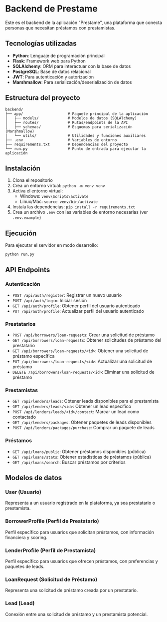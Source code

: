 # Backend de Prestame

Este es el backend de la aplicación "Prestame", una plataforma que conecta personas que necesitan préstamos con prestamistas.

## Tecnologías utilizadas

- **Python**: Lenguaje de programación principal
- **Flask**: Framework web para Python
- **SQLAlchemy**: ORM para interactuar con la base de datos
- **PostgreSQL**: Base de datos relacional
- **JWT**: Para autenticación y autorización
- **Marshmallow**: Para serialización/deserialización de datos

## Estructura del proyecto

```
backend/
├── app/                    # Paquete principal de la aplicación
│   ├── models/             # Modelos de datos (SQLAlchemy)
│   ├── routes/             # Rutas/endpoints de la API
│   ├── schemas/            # Esquemas para serialización (Marshmallow)
│   └── utils/              # Utilidades y funciones auxiliares
├── .env                    # Variables de entorno
├── requirements.txt        # Dependencias del proyecto
└── run.py                  # Punto de entrada para ejecutar la aplicación
```

## Instalación

1. Clona el repositorio
2. Crea un entorno virtual: `python -m venv venv`
3. Activa el entorno virtual:
   - Windows: `venv\Scripts\activate`
   - Linux/Mac: `source venv/bin/activate`
4. Instala las dependencias: `pip install -r requirements.txt`
5. Crea un archivo `.env` con las variables de entorno necesarias (ver `.env.example`)

## Ejecución

Para ejecutar el servidor en modo desarrollo:

```bash
python run.py
```

## API Endpoints

### Autenticación

- `POST /api/auth/register`: Registrar un nuevo usuario
- `POST /api/auth/login`: Iniciar sesión
- `GET /api/auth/profile`: Obtener perfil del usuario autenticado
- `PUT /api/auth/profile`: Actualizar perfil del usuario autenticado

### Prestatarios

- `POST /api/borrowers/loan-requests`: Crear una solicitud de préstamo
- `GET /api/borrowers/loan-requests`: Obtener solicitudes de préstamo del prestatario
- `GET /api/borrowers/loan-requests/<id>`: Obtener una solicitud de préstamo específica
- `PUT /api/borrowers/loan-requests/<id>`: Actualizar una solicitud de préstamo
- `DELETE /api/borrowers/loan-requests/<id>`: Eliminar una solicitud de préstamo

### Prestamistas

- `GET /api/lenders/leads`: Obtener leads disponibles para el prestamista
- `GET /api/lenders/leads/<id>`: Obtener un lead específico
- `POST /api/lenders/leads/<id>/contact`: Marcar un lead como contactado
- `GET /api/lenders/packages`: Obtener paquetes de leads disponibles
- `POST /api/lenders/packages/purchase`: Comprar un paquete de leads

### Préstamos

- `GET /api/loans/public`: Obtener préstamos disponibles (pública)
- `GET /api/loans/stats`: Obtener estadísticas de préstamos (pública)
- `GET /api/loans/search`: Buscar préstamos por criterios

## Modelos de datos

### User (Usuario)

Representa a un usuario registrado en la plataforma, ya sea prestatario o prestamista.

### BorrowerProfile (Perfil de Prestatario)

Perfil específico para usuarios que solicitan préstamos, con información financiera y scoring.

### LenderProfile (Perfil de Prestamista)

Perfil específico para usuarios que ofrecen préstamos, con preferencias y paquetes de leads.

### LoanRequest (Solicitud de Préstamo)

Representa una solicitud de préstamo creada por un prestatario.

### Lead (Lead)

Conexión entre una solicitud de préstamo y un prestamista potencial. 